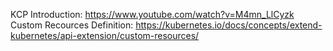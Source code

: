 KCP Introduction: https://www.youtube.com/watch?v=M4mn_LlCyzk
Custom Recources Definition: https://kubernetes.io/docs/concepts/extend-kubernetes/api-extension/custom-resources/